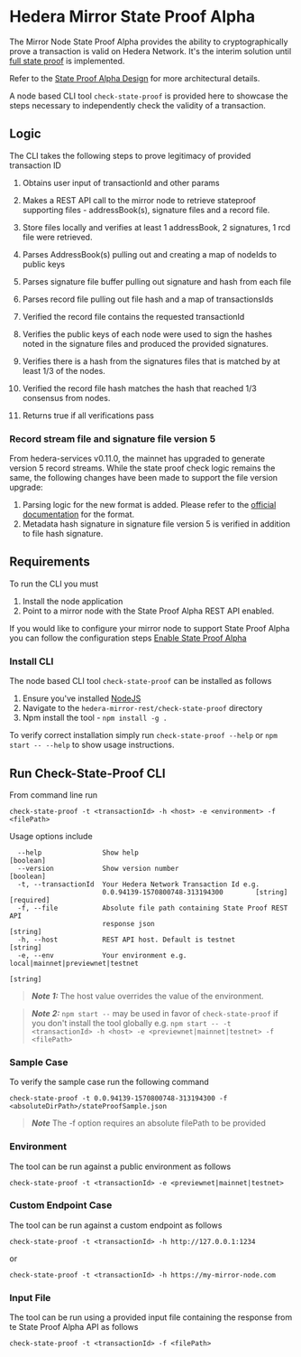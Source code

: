 # Hedera Mirror State Proof Alpha

The Mirror Node State Proof Alpha provides the ability to cryptographically prove a transaction is valid on Hedera Network.
It's the interim solution until [full state proof](https://www.hedera.com/blog/state-proofs-on-hedera) is implemented.

Refer to the [State Proof Alpha Design](https://github.com/hashgraph/hedera-mirror-node/blob/master/docs/design/stateproofalpha.md) for more architectural details.

A node based CLI tool `check-state-proof` is provided here to showcase the steps necessary to independently check the validity of a transaction.

## Logic
The CLI takes the following steps to prove legitimacy of provided transaction ID

1. Obtains user input of transactionId and other params

2. Makes a REST API call to the mirror node to retrieve stateproof supporting files - addressBook(s), signature files and a record file.

3. Store files locally and verifies at least 1 addressBook, 2 signatures, 1 rcd file were retrieved.

4. Parses AddressBook(s) pulling out and creating a map of nodeIds to public keys

5. Parses signature file buffer pulling out signature and hash from each file

6. Parses record file pulling out file hash and a map of transactionsIds

7. Verified the record file contains the requested transactionId

8. Verifies the public keys of each node were used to sign the hashes noted in the signature files and produced the provided signatures.

9. Verifies there is a hash from the signatures files that is matched by at least 1/3 of the nodes.

10. Verified the record file hash matches the hash that reached 1/3 consensus from nodes.

11. Returns true if all  verifications pass

### Record stream file and signature file version 5

From hedera-services v0.11.0, the mainnet has upgraded to generate version 5 record streams. While
the state proof check logic remains the same, the following changes have been made to support the file version upgrade:

1. Parsing logic for the new format is added. Please refer to the [official documentation](https://docs.hedera.com/guides/docs/record-and-event-stream-file-formats)
   for the format.
2. Metadata hash signature in signature file version 5 is verified in addition to file hash signature.

## Requirements
To run the CLI you must
1. Install the node application
2. Point to a mirror node with the State Proof Alpha REST API enabled.

If you would like to configure your mirror node to support State Proof Alpha you can follow the configuration steps [Enable State Proof Alpha](../../docs/configuration.md#enable-state-proof-alpha)

### Install CLI
The node based CLI tool `check-state-proof` can be installed as follows
1. Ensure you've installed [NodeJS](https://nodejs.org/en/about/)
2. Navigate to the `hedera-mirror-rest/check-state-proof` directory
3. Npm install the tool -  `npm install -g .`

To verify correct installation simply run `check-state-proof --help` or `npm start -- --help` to show usage instructions.

## Run Check-State-Proof CLI
From command line run

`check-state-proof -t <transactionId> -h <host> -e <environment> -f <filePath>`

Usage options include
```.env
  --help               Show help                                       [boolean]
  --version            Show version number                             [boolean]
  -t, --transactionId  Your Hedera Network Transaction Id e.g.
                       0.0.94139-1570800748-313194300        [string] [required]
  -f, --file           Absolute file path containing State Proof REST API
                       response json                                    [string]
  -h, --host           REST API host. Default is testnet                [string]
  -e, --env            Your environment e.g. local|mainnet|previewnet|testnet
                                                                        [string]
```

> **_Note 1:_** The host value overrides the value of the environment.

> **_Note 2:_** `npm start --` may be used in favor of `check-state-proof` if you don't install the tool globally
e.g. `npm start -- -t <transactionId> -h <host> -e <previewnet|mainnet|testnet> -f <filePath>`


### Sample Case
To verify the sample case run the following command

`check-state-proof -t 0.0.94139-1570800748-313194300 -f <absoluteDirPath>/stateProofSample.json`

> **_Note_** The -f option requires an absolute filePath to be provided


### Environment
The tool can be run against a public environment as follows

`check-state-proof -t <transactionId> -e <previewnet|mainnet|testnet>`

### Custom Endpoint Case
The tool can be run against a custom endpoint as follows

`check-state-proof -t <transactionId> -h http://127.0.0.1:1234`

or

`check-state-proof -t <transactionId> -h https://my-mirror-node.com`

### Input File
The tool can be run using a provided input file containing the response from te State Proof Alpha API as follows

`check-state-proof -t <transactionId> -f <filePath>`

